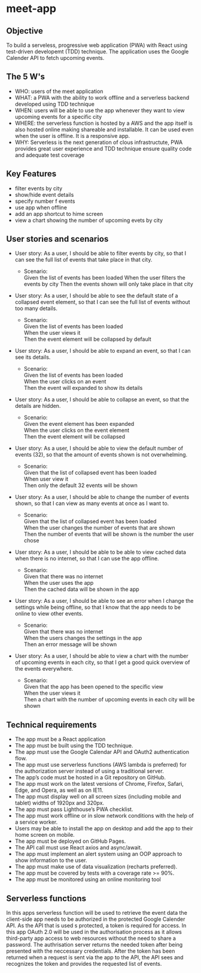 # meet-app

## Objective

To build a serveless, progressive web application (PWA) with React using test-driven developemt (TDD) technique. The application uses the Google Calender API to fetch upcoming events.

## The 5 W's

- WHO: users of the meet application
- WHAT: a PWA with the ability to work offline and a serverless backend developed using TDD technique
- WHEN: users will be able to use the app whenever they want to view upcoming events for a specific city
- WHERE: the serverless function is hosted by a AWS and the app itself is also hosted online making shareable and installable. It can be used even when the user is offline. It is a responsive app.
- WHY: Serverless is the next generation of clous infrastructute, PWA provides great user experience and TDD technique ensure quality code and adequate test coverage

## Key Features

- filter events by city
- show/hide event details
- specify number f events
- use app when offline
- add an app shortcut to hime screen
- view a chart showing the number of upcoming evets by city

## User stories and scenarios

- User story:
  As a user, I should be able to filter events by city, so that I can see the full list of events that take place in that city.
  - Scenario:  
    Given the list of events has been loaded
    When the user filters the events by city
    Then the events shown will only take place in that city

- User story:
  As a user, I should be able to see the default state of a collapsed event element, so that I can see the full list of events without too many details.
  - Scenario:  
    Given the list of events has been loaded  
    When the user views it  
    Then the event element will be collapsed by default  

- User story:
  As a user, I should be able to expand an event, so that I can see its details.
  - Scenario:  
    Given the list of events has been loaded  
    When the user clicks on an event  
    Then the event will expanded to show its details  

- User story:
  As a user, I should be able to collapse an event, so that the details are hidden.
  - Scenario:  
    Given the event element has been expanded  
    When the user clicks on the event element  
    Then the event element will be collapsed  

- User story:
  As a user, I should be able to view the default number of events (32), so that the amount of events shown is not overwhelming.
  - Scenario:  
    Given that the list of collapsed event has been loaded  
    When user view it  
    Then only the default 32 events will be shown  

- User story:
  As a user, I should be able to change the number of events shown, so that I can view as many events at once as I want to.  
  - Scenario:   
    Given that the list of collapsed event has been loaded  
    When the user changes the number of events that are shown  
    Then the number of events that will be shown is the number the user chose  

- User story:
  As a user, I should be able to be able to view cached data when there is no internet, so that I can use the app offline.
  - Scenario:  
    Given that there was no internet  
    When the user uses the app  
    Then the cached data will be shown in the app  

- User story:
  As a user, I should be able to see an error when I change the settings while being offline, so that I know that the app needs to be online to view other events.
  - Scenario:  
    Given that there was no internet  
    When the users changes the settings in the app  
    Then an error message will be shown  

- User story:
  As a user, I should be able to view a chart with the number of upcoming events in each city, so that I get a good quick overview of the events everywhere.
  - Scenario:  
    Given that the app has been opened to the specific view  
    When the user views it  
    Then a chart with the number of upcoming events in each city will be shown  

## Technical requirements

- The app must be a React application
- The app must be built using the TDD technique.
- The app must use the Google Calendar API and OAuth2 authentication flow.
- The app must use serverless functions (AWS lambda is preferred) for the authorization server
  instead of using a traditional server.
- The app’s code must be hosted in a Git repository on GitHub.
- The app must work on the latest versions of Chrome, Firefox, Safari, Edge, and Opera, as well
  as on IE11.
- The app must display well on all screen sizes (including mobile and tablet) widths of 1920px
  and 320px.
- The app must pass Lighthouse’s PWA checklist.
- The app must work offline or in slow network conditions with the help of a service worker.
- Users may be able to install the app on desktop and add the app to their home screen on
  mobile.
- The app must be deployed on GitHub Pages.
- The API call must use React axios and async/await.
- The app must implement an alert system using an OOP approach to show information to the
  user.
- The app must make use of data visualization (recharts preferred).
- The app must be covered by tests with a coverage rate >= 90%.
- The app must be monitored using an online monitoring tool

## Serverless functions

In this apps serverless function will be used to retrieve the event data the client-side app needs to be authorized in the protected Google Calender API. As the API that is used s protected, a token is required for access. In this app OAuth 2.0 will be used in the authorisation process as it allows third-party app access to web resources without the need to share a password. The authrisation server returns the needed token after being presented with the neccessary credentials. After the token has been returned when a request is sent via the app to the API, the API sees and recognizes the token and provides the requested list of events. 
